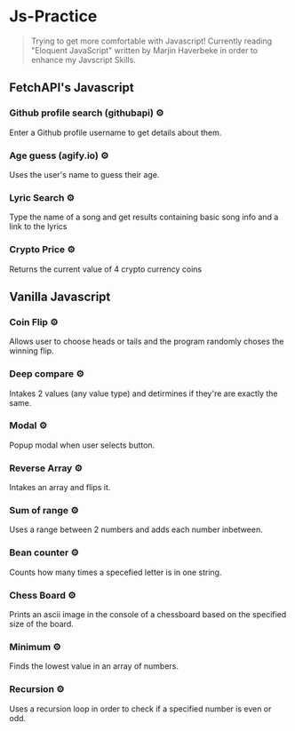 # Js-Practice
> Trying to get more comfortable with Javascript! Currently reading "Eloquent JavaScript" written by Marjin Haverbeke in order to enhance my Javscript Skills.
## FetchAPI's Javascript

### Github profile search (githubapi) :gear:
Enter a Github profile username to get details about them.

### Age guess (agify.io) :gear:
Uses the user's name to guess their age.

### Lyric Search :gear:
Type the name of a song and get results containing basic song info and a link to the lyrics

### Crypto Price :gear:
Returns the current value of 4 crypto currency coins


## Vanilla Javascript

### Coin Flip :gear:
Allows user to choose heads or tails and the program randomly choses the winning flip.

### Deep compare :gear:
Intakes 2 values (any value type) and detirmines if they're are exactly the same.

### Modal :gear:
Popup modal when user selects button.

### Reverse Array :gear:
Intakes an array and flips it.

### Sum of range :gear:
Uses a range between 2 numbers and adds each number inbetween.

### Bean counter :gear:
Counts how many times a specefied letter is in one string.

### Chess Board :gear:
Prints an ascii image in the console of a chessboard based on the specified size of the board.

### Minimum :gear:
Finds the lowest value in an array of numbers.

### Recursion :gear:
Uses a recursion loop in order to check if a specified number is even or odd.
